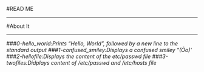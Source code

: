 #READ ME<br>
*************************
#About It
*************************
###*0-hello_world:Prints “Hello, World”, followed by a new line to the standard output*
###*1-confused_smiley:Displays a confused smiley "(Ôo)'*
###*2-hellofile:Displays the content of the etc/passwd file*
###*3-twofiles:Didplays content of /etc/passwd and /etc/hosts file*
